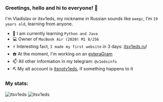 ### Greetings, hello and hi to everyone! 👋
I'm Vladislav or itsv1eds, my nickname in Russian sounds like `виедс`, I'm `19 years old`, learning from anyone.

- 🌱 I am currently learning `Python and Java`
- 💻 Owner of `MacBook Air (2020) M1 8/256`
- ⚡ Interesting fact, `I made my first website` in 3 days: [itsv1eds.ru](https://itsv1eds.ru)!
- ☎️ At the moment, I'm working on an [exteraGram](https://exteragram.app)
- 📫 All other information in my telegram: `@v1edsinfo`
- ⛏️ My alt account is [itsnotv1eds](https://github.com/itsnotv1eds), if something happens to it
### My stats:
![itsv1eds](https://github-readme-stats.vercel.app/api?username=itsv1eds&theme=graywhite&show_icons=true&layout=compact)
![itsv1eds](https://github-readme-stats.vercel.app/api/top-langs/?username=itsv1eds&theme=graywhite&layout=compact)
